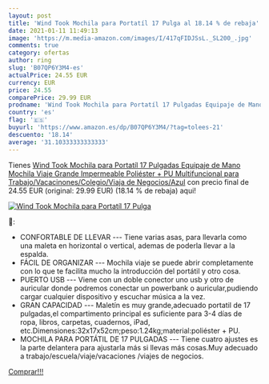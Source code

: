 ```yaml
---
layout: post
title: 'Wind Took Mochila para Portatíl 17 Pulga al 18.14 % de rebaja'
date: 2021-01-11 11:49:13
image: 'https://m.media-amazon.com/images/I/417qFIDJSsL._SL200_.jpg'
comments: true
category: ofertas
author: ring
slug: 'B07QP6Y3M4-es'
actualPrice: 24.55 EUR
currency: EUR
price: 24.55
comparePrice: 29.99 EUR
prodname: 'Wind Took Mochila para Portatíl 17 Pulgadas Equipaje de Mano Mochila Viaje Grande Impermeable Poliéster + PU Multifuncional para Trabajo/Vacacinones/Colegio/Viaja de Negocios/Azul'
country: 'es'
flag: '🇪🇸'
buyurl: 'https://www.amazon.es/dp/B07QP6Y3M4/?tag=tolees-21'
descuento: '18.14'
average: '31.10333333333333'
---
```


Tienes [Wind Took Mochila para Portatíl 17 Pulgadas Equipaje de Mano Mochila Viaje Grande Impermeable Poliéster + PU Multifuncional para Trabajo/Vacacinones/Colegio/Viaja de Negocios/Azul](https://www.amazon.es/dp/B07QP6Y3M4/?tag=tolees-21) con precio final de  24.55 EUR (original: 29.99 EUR) (18.14 %  de rebaja) aqui!

[![Wind Took Mochila para Portatíl 17 Pulga](https://m.media-amazon.com/images/I/417qFIDJSsL._SL200_.jpg)](https://www.amazon.es/dp/B07QP6Y3M4/?tag=tolees-21)

🔎:

- CONFORTABLE DE LLEVAR --- Tiene varias asas, para llevarla como una maleta en horizontal o vertical, ademas de poderla llevar a la espalda.
- FÁCIL DE ORGANIZAR --- Mochila viaje se puede abrir completamente con lo que te facilita mucho la introducción del portátil y otro cosa.
- PUERTO USB --- Viene con un doble conector uno usb y otro de auricular donde podremos conectar un powerbank o auricular,pudiendo cargar cualquier dispositivo y escuchar música a la vez.
- GRAN CAPACIDAD --- Maletín es muy grande,adecuado portatil de 17 pulgadas,el compartimento principal es suficiente para 3-4 días de ropa, libros, carpetas, cuadernos, iPad, etc.Dimensiones:32x17x52cm;peso:1.24kg;material:poliéster + PU.
- MOCHILA PARA PORTÁTIL DE 17 PULGADAS --- Tiene cuatro ajustes es la parte delantera para ajustarla más si llevas más cosas.Muy adecuado a trabajo/escuela/viaje/vacaciones /viajes de negocios.

[Comprar!!!](https://www.amazon.es/dp/B07QP6Y3M4/?tag=tolees-21)
